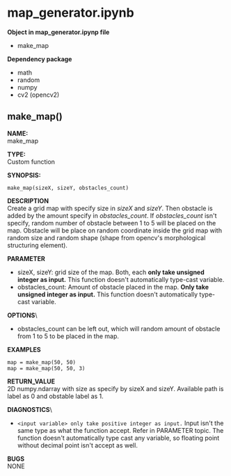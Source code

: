 # map_generator.ipynb
**Object in map_generator.ipynp file**
- make_map

**Dependency package**
- math
- random
- numpy
- cv2 (opencv2)

## make_map()

**NAME:** \
make_map

**TYPE:**\
Custom function

**SYNOPSIS:** 
```
make_map(sizeX, sizeY, obstacles_count)
```

**DESCRIPTION**\
Create a grid map with specify size in *sizeX* and *sizeY*. Then obstacle is added by the amount specify in *obstacles_count*. If *obstacles_count* isn't specify, random number of obstacle between 1 to 5 will be placed on the map. Obstacle will be place on random coordinate inside the grid map with random size and random shape (shape from opencv's morphological structuring element).

**PARAMETER**
- sizeX, sizeY: grid size of the map. Both, each **only take unsigned integer as input.** This function doesn't automatically type-cast variable.
- obstacles_count: Amount of obstacle placed in the map. **Only take unsigned integer as input.** This function doesn't automatically type-cast variable.

**OPTIONS**\
- obstacles_count can be left out, which will random amount of obstacle from 1 to 5 to be placed in the map.

**EXAMPLES**
```
map = make_map(50, 50)
map = make_map(50, 50, 3)
```

**RETURN_VALUE**\
2D numpy.ndarray with size as specify by sizeX and sizeY. Available path is label as 0 and obstable label as 1.

**DIAGNOSTICS**\
- `<input variable> only take positive integer as input.`
Input isn't the same type as what the function accept. Refer in PARAMETER topic. The function doesn't automatically type cast any variable, so floating point without decimal point isn't accept as well.

**BUGS**\
NONE
